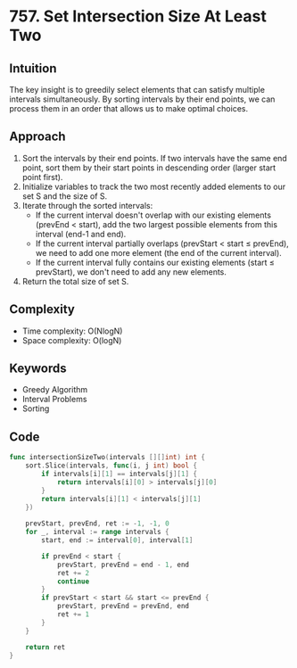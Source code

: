 # 757. Set Intersection Size At Least Two

## Intuition

The key insight is to greedily select elements that can satisfy multiple intervals simultaneously. By sorting intervals by their end points, we can process them in an order that allows us to make optimal choices.

## Approach

1. Sort the intervals by their end points. If two intervals have the same end point, sort them by their start points in descending order (larger start point first).
2. Initialize variables to track the two most recently added elements to our set S and the size of S.
3. Iterate through the sorted intervals:
    - If the current interval doesn't overlap with our existing elements (prevEnd < start), add the two largest possible elements from this interval (end-1 and end).
    - If the current interval partially overlaps (prevStart < start ≤ prevEnd), we need to add one more element (the end of the current interval).
    - If the current interval fully contains our existing elements (start ≤ prevStart), we don't need to add any new elements.
4. Return the total size of set S.

## Complexity

- Time complexity: O(NlogN)
- Space complexity: O(logN)

## Keywords

- Greedy Algorithm
- Interval Problems
- Sorting

## Code

```go
func intersectionSizeTwo(intervals [][]int) int {
    sort.Slice(intervals, func(i, j int) bool {
        if intervals[i][1] == intervals[j][1] {
            return intervals[i][0] > intervals[j][0]
        }
        return intervals[i][1] < intervals[j][1]
    })
    
    prevStart, prevEnd, ret := -1, -1, 0
    for _, interval := range intervals {
        start, end := interval[0], interval[1]

        if prevEnd < start {
            prevStart, prevEnd = end - 1, end
            ret += 2
            continue
        }
        if prevStart < start && start <= prevEnd {
            prevStart, prevEnd = prevEnd, end
            ret += 1
        }
    }

    return ret
}
```
